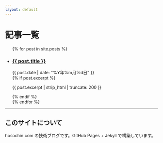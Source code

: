 ```yaml
---
layout: default
---
```


# 記事一覧

<ul class="post-list">
{% for post in site.posts %}
  <li>
    <h3><a href="{{ post.url | relative_url }}">{{ post.title }}</a></h3>
    <div class="post-meta">{{ post.date | date: "%Y年%m月%d日" }}</div>
    {% if post.excerpt %}
      <p>{{ post.excerpt | strip_html | truncate: 200 }}</p>
    {% endif %}
  </li>
{% endfor %}
</ul>

---

## このサイトについて

hosochin.com の技術ブログです。GitHub Pages + Jekyll で構築しています。